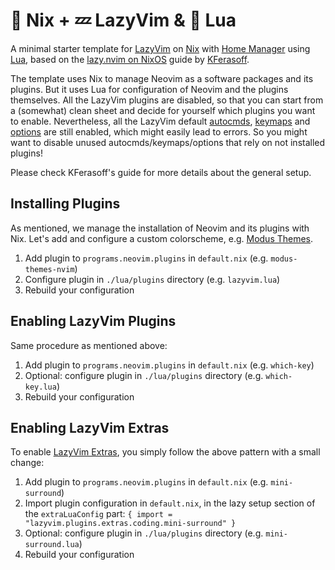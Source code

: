 #  Nix + 💤 LazyVim & 󰢱 Lua

A minimal starter template for [LazyVim](https://github.com/LazyVim/LazyVim)
on [Nix](https://nixos.org/)
with [Home Manager](https://nix-community.github.io/home-manager/)
using [Lua](https://www.lua.org/),
based on the [lazy.nvim on NixOS](https://nixalted.com/lazynvim-nixos.html)
guide by [KFerasoff](https://github.com/KFearsoff).

The template uses Nix to manage Neovim as a software packages and its plugins.
But it uses Lua for configuration of Neovim and the plugins themselves.
All the LazyVim plugins are disabled, so that you can start from a (somewhat) clean sheet
and decide for yourself which plugins you want to enable.
Nevertheless, all the LazyVim default [autocmds](./lua/config/autocmds.lua), [keymaps](./lua/config/keymaps.lua)
and [options](./lua/config/options.lua) are still enabled, which might easily lead to errors.
So you might want to disable unused autocmds/keymaps/options that rely on not installed plugins!

Please check KFerasoff's guide for more details about the general setup.

## Installing Plugins

As mentioned, we manage the installation of Neovim and its plugins with Nix.
Let's add and configure a custom colorscheme, e.g. [Modus Themes](https://github.com/miikanissi/modus-themes.nvim).

1. Add plugin to `programs.neovim.plugins` in `default.nix` (e.g. `modus-themes-nvim`)
2. Configure plugin in `./lua/plugins` directory (e.g. `lazyvim.lua`)
3. Rebuild your configuration

## Enabling LazyVim Plugins

Same procedure as mentioned above:

1. Add plugin to `programs.neovim.plugins` in `default.nix` (e.g. `which-key`)
2. Optional: configure plugin in `./lua/plugins` directory (e.g. `which-key.lua`)
3. Rebuild your configuration

## Enabling LazyVim Extras

To enable [LazyVim Extras](https://www.lazyvim.org/extras), you simply follow the above pattern with a small change:

1. Add plugin to `programs.neovim.plugins` in `default.nix` (e.g. `mini-surround`)
2. Import plugin configuration in `default.nix`, in the lazy setup section of the `extraLuaConfig` part:
    `{ import = "lazyvim.plugins.extras.coding.mini-surround" }`
3. Optional: configure plugin in `./lua/plugins` directory (e.g. `mini-surround.lua`)
4. Rebuild your configuration
